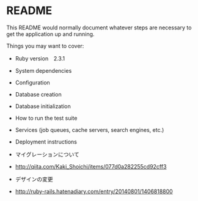 # README

This README would normally document whatever steps are necessary to get the
application up and running.

Things you may want to cover:

* Ruby version　2.3.1

* System dependencies

* Configuration

* Database creation

* Database initialization

* How to run the test suite

* Services (job queues, cache servers, search engines, etc.)

* Deployment instructions

* マイグレーションについて
* http://qiita.com/Kaki_Shoichi/items/077d0a282255cd92cff3

* デザインの変更
* http://ruby-rails.hatenadiary.com/entry/20140801/1406818800



